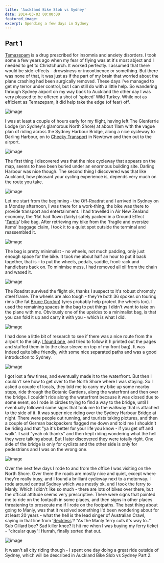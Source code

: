```yaml
---
title: 'Auckland Bike Slob vs Sydney'
date: 2014-03-03 00:00:00
featured_image: 
excerpt: Spending a few days in Sydney
---
```


## Part 1 

[Temazepam](http://en.wikipedia.org/wiki/temazepam) is a drug prescribed for insomnia and anxiety disorders. I took some a few years ago when my fear of flying was at it's most abject and I needed to get to Christchurch. It worked perfectly. I assumed that there would be side-effects - drowsiness or incontinence or something. But there was none of that, it was just as if the part of my brain that worried about the plane crashing had been surgically removed. These days I've managed to get my terror under control, but I can still do with a little help. So wandering through Sydney airport on my way back to Auckland the other day I was very pleased to be offered a shot of 'spiced' Wild Turkey. While not as efficient as Temazepam, it did help take the edge (of fear) off.
 
![image](https://farm3.staticflickr.com/2847/12381198003_6386307cf7_c.jpg)

I was at least a couple of hours early for my flight, having left The Glenferrie Lodge (on Sydney's glamorous North Shore) at about 11am with the vague plan of riding across the Sydney Harbour Bridge, along a nice cycleway to Darling Harbour, on to [Cheeky Transport](https://www.cheekytransport.com.au/) in Newtown and then out to the airport.

![image](https://v4s.yimg.com/so/7301/12381069835_7a66c15ca9_c.jpg)

The first thing I discovered was that the nice cycleway that appears on the map, seems to have been buried under an enormous building site. Darling Harbour was nice though. The second thing I discovered was that like Auckland, how pleasant your cycling experience is, depends very much on the route you take. 

![image](https://v4s.yimg.com/sm/5485/12380744965_82b0e3227e_c.jpg)

Let me start from the beginning - the Off-Roadrat and I arrived in Sydney on a Monday afternoon, I was there for a work-thing, the bike was there to provide transport and entertainment. I had travelled in Air New Zealand economy, the 'Rat had flown (fairly) safely packed in a Ground Effect '[Tardis](https://www.groundeffect.co.nz/product/BAG/TAR/)' bike bag. After retrieving my bike from the 'fragile and oversize items' baggage claim, I took it to a quiet spot outside the terminal and reassembled it.

![image](https://v4s.yimg.com/sj/2827/12381201374_07bd879b02_c.jpg)

The bag is pretty minimalist - no wheels, not much padding, only just enough space for the bike. It took me about half an hour to put it back together, that is - to put the wheels, pedals, saddle, front-rack and handlebars back on. To minimise mess, I had removed all oil from the chain and waxed it.

![image](https://farm3.staticflickr.com/2847/12381210164_b9d574c927_c.jpg)

The Roadrat survived the flight ok, thanks I suspect to it's robust chromoly steel frame. The wheels are also tough - they're both 36 spokes on touring rims (the fat [Bruce Gordon](http://www.bgcycles.com/rock-n-road-tire.html)) tyres probably help protect the wheels too). I used the remaining spaces in the bag to put things I didn't want to take on the plane with me. Obviously one of the upsides to a minimalist bag, is that you can fold it up and carry it with you - which is what I did.

![image](https://ycpi-farm4.staticflickr.com/3782/12380942653_a50c6459c9_c.jpg)

I had done a little bit of research to see if there was a nice route from the airport to the city. [I found one](http://cycletraveller.com.au/australia/routes/how-to-cycle-from-Sydney-airport-to-the-city), and tried to follow it (I printed out the pages and stuffed them in to the clear sleeve on top of my front bag). It was indeed quite bike friendly, with some nice separated paths and was a good introduction to Sydney.

![image](https://s2.yimg.com/sk/3683/12381241764_c013ec04aa_c.jpg)

I got lost a few times, and eventually made it to the waterfront. But then I couldn't see how to get over to the North Shore where I was staying. So I asked a couple of locals, they told me to carry my bike up some nearby steps, ride through the Botanic Gardens, along the waterfront and then over the bridge. I couldn't ride along the waterfront because it was closed due to some event, so I rode in circles trying to find a way to the bridge, until I eventually followed some signs that took me to the walkway that is attached to the side of it. It was super nice riding over the Sydney Harbour Bridge at night. There were people out running, and tourists taking pictures, and then a couple of German backpackers flagged me down and told me I shouldn't be riding and that "ya it's better for your life you know - if you get off and walk". I said "yeah ok thanks" and then kept riding wondering what the hell they were talking about. But I later discovered they were totally right. One side of the bridge is only for cyclists and the other side is only for pedestrians and I was on the wrong one.

![image](https://ycpi-farm8.staticflickr.com/7291/12381474454_e41e183b99_c.jpg)

Over the next few days I rode to and from the office I was visiting on the North Shore. Over there the roads are mostly nice and quiet, except where they're really busy, and I found a brilliant cycleway next to a motorway. I rode around central Sydney which was mostly ok, and I took the ferry to Manly. Which I didn't like so much - there are lots of bikes over there, but the official attitude seems very prescriptive. There were signs that pointed me to ride on the footpath in some places, and then signs in other places threatening to prosecute me if I rode on the footpaths. The best thing about going to Manly, was that it resolved something I'd been wondering about for at least 20 years - what the hell is the lead singer of Australian Crawl, saying in that line from '[Reckless](http://www.youtube.com/watch?v=JIrUqsB-0vw&feature=kp)'? "As the Manly ferry cuts it's way to.." Sub Gillard bee? Sad killer knee? It hit me when I was buying my ferry ticket - "circular quay"! Hurrah, finally sorted that out.

![image](https://v4s.yimg.com/sj/2890/12381176653_b481300c1e_c.jpg)

It wasn't all city riding though - I spent one day doing a great ride outside of Sydney, which will be described in Auckland Bike Slob vs Sydney Part 2.